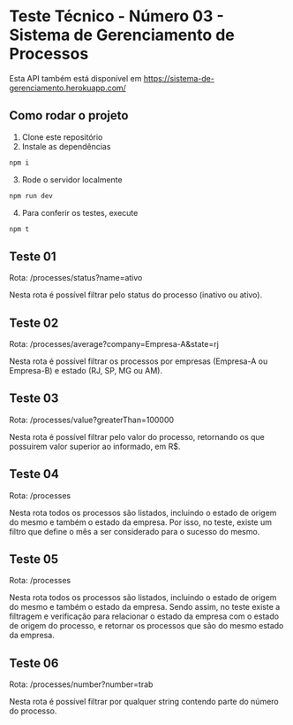 # Teste Técnico - Número 03 - Sistema de Gerenciamento de Processos

Esta API também está disponível em https://sistema-de-gerenciamento.herokuapp.com/

## Como rodar o projeto

1. Clone este repositório
2. Instale as dependências
```bash
npm i
```
3. Rode o servidor localmente
```bash
npm run dev
```
4. Para conferir os testes, execute
```bash
npm t
```

## Teste 01

Rota: /processes/status?name=ativo

Nesta rota é possível filtrar pelo status do processo (inativo ou ativo).

## Teste 02

Rota: /processes/average?company=Empresa-A&state=rj

Nesta rota é possível filtrar os processos por empresas (Empresa-A ou Empresa-B) e estado (RJ, SP, MG ou AM).

## Teste 03

Rota: /processes/value?greaterThan=100000

Nesta rota é possível filtrar pelo valor do processo, retornando os que possuirem valor superior ao informado, em R$.

## Teste 04

Rota: /processes

Nesta rota todos os processos são listados, incluindo o estado de origem do mesmo e também o estado da empresa.
Por isso, no teste, existe um filtro que define o mês a ser considerado para o sucesso do mesmo.

## Teste 05

Rota: /processes

Nesta rota todos os processos são listados, incluindo o estado de origem do mesmo e também o estado da empresa.
Sendo assim, no teste existe a filtragem e verificação para relacionar o estado da empresa com o estado de origem do processo, e retornar os processos que são do mesmo estado da empresa.

## Teste 06

Rota: /processes/number?number=trab

Nesta rota é possível filtrar por qualquer string contendo parte do número do processo.
